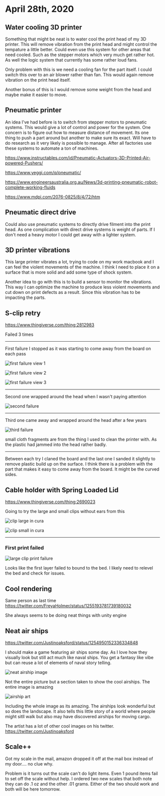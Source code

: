 # April 28th, 2020

## Water cooling 3D printer

Something that might be neat is to water cool the print head of my 3D printer. This will remove vibration from the print head and might control the tempature a little better. Could even use this system for other areas that need cooled. Such as the stepper motors which very much get rather hot. As well the logic system that currently has some rather loud fans.

Only problem with this is we need a cooling fan for the part itself. I could switch this over to an air blower rather than fan. This would again remove vibration on the print head itself.

Another bonus of this is I would remove some weight from the head and maybe make it easier to move.

## Pneumatic printer

An idea I've had before is to switch from stepper motors to pneumatic systems. This would give a lot of control and power for the system. One concern is to figure out how to measure distance of movement. Its one thing to push a part around but another to make sure its exact. Will have to do research as it very likely is possible to manage. After all factories use these systems to automate a ton of machines.

https://www.instructables.com/id/Pneumatic-Actuators-3D-Printed-Air-powered-Pushers/

https://www.yeggi.com/q/pneumatic/

https://www.engineersaustralia.org.au/News/3d-printing-pneumatic-robot-complete-working-fluids

https://www.mdpi.com/2076-0825/8/4/72/htm

## Pneumatic direct drive

Could also use pneumatic systems to directly drive filment into the print head. As one complication with direct drive systems is weight of parts. If I don't need a heavy motor I could get away with a lighter system.

## 3D printer vibrations

This large printer vibrates a lot, trying to code on my work macbook and I can feel the violent movements of the machine. I think I need to place it on a surface that is more solid and add some type of shock system.

Another idea to go with this is to build a sensor to monitor the vibrations. This way I can optimize the machine to produce less violent movements and cut down on print defects as a result. Since this vibration has to be impacting the parts.

## S-clip retry

https://www.thingiverse.com/thing:2812983

Failed 3 times

----

First failure I stopped as it was starting to come away from the board on each pass

![first failure view 1](images/2020_04_28_09.59.06.jpg)

![first failure view 2](images/2020_04_28_09.59.16.jpg)

![first failure view 3](images/2020_04_28_09.59.25.jpg)

----

Second one wrapped around the head when I wasn't paying attention

![second failure](images/2020_04_28_10.18.01.jpg)

----

Third one came away and wrapped around the head after a few years

![third failure](images/2020_04_28_10.51.03.jpg)

small cloth fragments are from the thing I used to clean the printer with. As the plastic had jammed into the head rather badly.

----

Between each try I claned the board and the last one I sanded it slightly to remove plastic build up on the surface. I think there is a problem with the part that makes it easy to come away from the board. It might be the curved sides.


## Cable holder with Spring Loaded Lid

https://www.thingiverse.com/thing:2690023

Going to try the large and small clips without ears from this

![clip large in cura](images/2020_04_28_clipLarge.png)

![clip small in cura](images/2020_04_28_clipSmall.png)

----

### First print failed

![large clip print failure](images/2020_04_28_11.25.13.jpg)

Looks like the first layer failed to bound to the bed. I likely need to relevel the bed and check for issues.

## Cool rendering

Same person as last time https://twitter.com/FreyaHolmer/status/1255193781739180032

She always seems to be doing neat things with unity engine

## Neat air ships

https://twitter.com/Justinoaksford/status/1254950152336334848

I should make a game featuring air ships some day. As I love how they visually look but still act much like naval ships. You get a fantasy like vibe but can reuse a lot of elements of naval story telling.

![neat airship image](images/2020_04_28_neatAirShip.png)

Not the entire picture but a section taken to show the cool airships. The entire image is amazing

![airship art](images/2020_04_28_Justinoaksford_artFromTwitter.jpg)

Including the whole image as its amazing. The airships look wonderful but so does the landscape. It also tells this little story of a world where people might sitll walk but also may have discovered airships for moving cargo.

The artist has a lot of other cool images on his twitter. https://twitter.com/Justinoaksford

## Scale++

Got my scale in the mail, amazon dropped it off at the mail box instead of my door.... no clue why.

Problem is it turns out the scale can't do light items. Even 1 pound items fail to set off the scale without help. I ordered two new scales that both note they can do .1 oz and the other .01 grams. Either of the two should work and both will be here tomorrow.